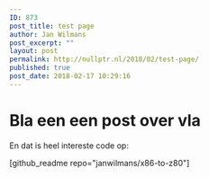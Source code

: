 ```yaml
---
ID: 873
post_title: test page
author: Jan Wilmans
post_excerpt: ""
layout: post
permalink: http://nullptr.nl/2018/02/test-page/
published: true
post_date: 2018-02-17 10:29:16
---
```

<h1>Bla een een post over vla</h1>
En dat is heel intereste code op:

[github_readme repo="janwilmans/x86-to-z80"]